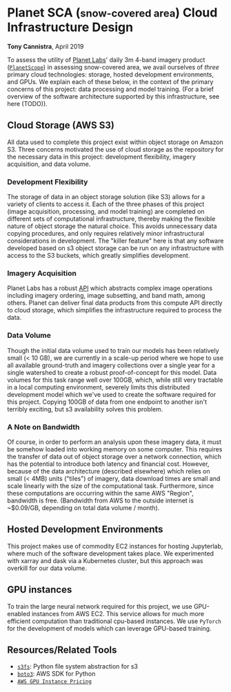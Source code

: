 # Planet SCA (<small>snow-covered area</small>) Cloud Infrastructure Design

**Tony Cannistra**, April 2019

To assess the utility of [Planet Labs](www.planet.com)' daily 3m 4-band imagery product ([`PlanetScope`](https://assets.planet.com/docs/Planet_Combined_Imagery_Product_Specs_letter_screen.pdf)) in assessing snow-covered area, we avail ourselves of *three* primary cloud technologies: storage, hosted development environments, and GPUs. We explain each of these below, in the context of the primary concerns of this project: data processing and model training. (For a brief overview of the software architecture supported by this infrastructure, see here (TODO)).



## Cloud Storage (AWS S3)

All data used to complete this project exist within object storage on Amazon S3. Three concerns motivated the use of cloud storage as the repository for the necessary data in this project: development flexibility, imagery acquisition, and data volume.

### Development Flexibility

The storage of data in an object storage solution (like S3) allows for a variety of clients to access it. Each of the three phases of this project (image acquisition, processing, and model training) are completed on different sets of computational infrastructure, thereby making the flexible nature of object storage the natural choice. This avoids unnecessary data copying procedures, and only requires relatively minor infrastructural considerations in development. The "killer feature" here is that any software developed based on s3 object storage can be run on any infrastructure with access to the S3 buckets, which greatly simplifies development.

### Imagery Acquisition

Planet Labs has a robust [API](https://developers.planet.com/docs/orders/reference/#) which abstracts complex image operations including imagery ordering, image subsetting, and band math, among others. Planet can deliver final data products from this compute API directly to cloud storage, which simplifies the infrastructure required to process the data.

### Data Volume

Though the initial data volume used to train our models has been relatively small (< 10 GB), we are currently in a scale-up period where we hope to use all available ground-truth and imagery collections over a single year for a single watershed to create a robust proof-of-concept for this model. Data volumes for this task range well over 100GB, which, while still very tractable in a local computing environment, severely limits this distributed development model which we've used to create the software required for this project. Copying 100GB of data from one endpoint to another isn't terribly exciting, but s3 availability solves this problem.

### A Note on Bandwidth

Of course, in order to perform an analysis upon these imagery data, it must be somehow loaded into working memory on some computer. This requires the transfer of data out of object storage over a network connection, which has the potential to introduce both latency and financial cost. However, because of the data architecture (described elsewhere) which relies on small (< 4MB) units ("tiles") of imagery, data download times are small and scale linearly with the size of the computational task. Furthermore, since these computations are occurring within the same AWS "Region", bandwidth is free. (Bandwidth from AWS to the outside internet is ~$0.09/GB, depending on total data volume / month).


## Hosted Development Environments

This project makes use of commodity EC2 instances for hosting Jupyterlab, where much of the software development takes place. We experimented with xarray and dask via a Kubernetes cluster, but this approach was overkill for our data volume.

## GPU instances

To train the large neural network required for this project, we use GPU-enabled instances from AWS EC2. This service allows for much more efficient computation than traditional cpu-based instances. We use `PyTorch` for the development of models which can leverage GPU-based training.

## Resources/Related Tools

* [`s3fs`](https://s3fs.readthedocs.io/en/latest/): Python file system abstraction for s3
* [`boto3`](https://boto3.amazonaws.com/v1/documentation/api/latest/index.html): AWS SDK for Python
* [`AWS GPU Instance Pricing`](https://aws.amazon.com/ec2/instance-types/p2/)
